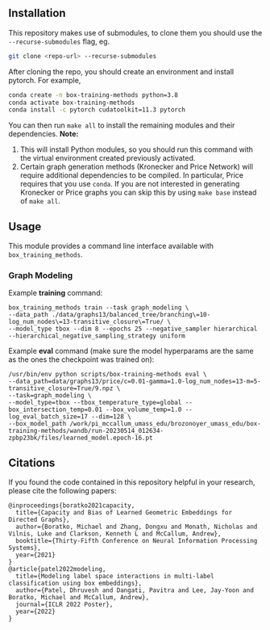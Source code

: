## Installation

This repository makes use of submodules, to clone them you should use the `--recurse-submodules` flag, eg.
```bash
git clone <repo-url> --recurse-submodules
```
After cloning the repo, you should create an environment and install pytorch. For example,

```bash
conda create -n box-training-methods python=3.8
conda activate box-training-methods
conda install -c pytorch cudatoolkit=11.3 pytorch
```

You can then run `make all` to install the remaining modules and their dependencies. **Note:**
1. This will install Python modules, so you should run this command with the virtual environment created previously activated.
2. Certain graph generation methods (Kronecker and Price Network) will require additional dependencies to be compiled. In particular, Price requires that you use `conda`. If you are not interested in generating Kronecker or Price graphs you can skip this by using `make base` instead of `make all`.

## Usage

This module provides a command line interface available with `box_training_methods`.

### Graph Modeling

Example **training** command:
```
box_training_methods train --task graph_modeling \
--data_path ./data/graphs13/balanced_tree/branching\=10-log_num_nodes\=13-transitive_closure\=True/ \
--model_type tbox --dim 8 --epochs 25 --negative_sampler hierarchical --hierarchical_negative_sampling_strategy uniform
```

Example **eval** command (make sure the model hyperparams are the same as the ones the checkpoint was trained on):
```
/usr/bin/env python scripts/box-training-methods eval \
--data_path=data/graphs13/price/c=0.01-gamma=1.0-log_num_nodes=13-m=5-transitive_closure=True/9.npz \
--task=graph_modeling \
--model_type=tbox --tbox_temperature_type=global --box_intersection_temp=0.01 --box_volume_temp=1.0 --log_eval_batch_size=17 --dim=128 \
--box_model_path /work/pi_mccallum_umass_edu/brozonoyer_umass_edu/box-training-methods/wandb/run-20230514_012634-zpbp23bk/files/learned_model.epoch-16.pt
```

## Citations
If you found the code contained in this repository helpful in your research, please cite the following papers:

```
@inproceedings{boratko2021capacity,
  title={Capacity and Bias of Learned Geometric Embeddings for Directed Graphs},
  author={Boratko, Michael and Zhang, Dongxu and Monath, Nicholas and Vilnis, Luke and Clarkson, Kenneth L and McCallum, Andrew},
  booktitle={Thirty-Fifth Conference on Neural Information Processing Systems},
  year={2021}
}
@article{patel2022modeling,
  title={Modeling label space interactions in multi-label classification using box embeddings},
  author={Patel, Dhruvesh and Dangati, Pavitra and Lee, Jay-Yoon and Boratko, Michael and McCallum, Andrew},
  journal={ICLR 2022 Poster},
  year={2022}
}
```


